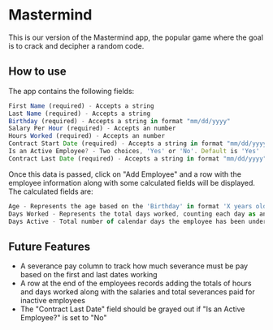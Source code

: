 # Mastermind

This is our version of the Mastermind app, the popular game where the goal is to crack and decipher a random code. 

## How to use

The app contains the following fields:

```js
First Name (required) - Accepts a string
Last Name (required) - Accepts a string
Birthday (required) - Accepts a string in format "mm/dd/yyyy"
Salary Per Hour (required) - Accepts an number
Hours Worked (required) - Accepts an number
Contract Start Date (required) - Accepts a string in format "mm/dd/yyyy" representing the first day of the employee
Is an Active Employee? - Two choices, 'Yes' or 'No'. Default is 'Yes'
Contract Last Date (required) - Accepts a string in format "mm/dd/yyyy" representing the last day of the employee
```

Once this data is passed, click on "Add Employee" and a row with the employee information along with some calculated fields will be displayed. The calculated fields are:

```js
Age - Represents the age based on the 'Birthday' in format 'X years old'
Days Worked - Represents the total days worked, counting each day as an 8-hour working day in format 'X day(s) Y hour(s)'
Days Active - Total number of calendar days the employee has been under the 'Active' status in format 'X day(s)'
```


## Future Features

<ul>
  <li>A severance pay column to track how much severance must be pay based on the first and last dates working</li>
  <li>A row at the end of the employees records adding the totals of hours and days worked along with the salaries and total severances paid for inactive employees</li>
  <li>The "Contract Last Date" field should be grayed out if "Is an Active Employee?" is set to "No"</li>
</ul>